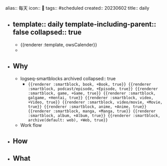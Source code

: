 alias:: 每天
icon:: 📅
tags:: #scheduled
created:: 20230602
title:: daily
  - template:: daily
    template-including-parent:: false
    collapsed:: true
    -
    - {{renderer :template, owsCalender}}
    -
- ## Why
  - logseq-smartblocks archived
    collapsed:: true
    - `{{renderer :smartblock, book, +Book, true}} {{renderer :smartblock, podcast/episode, +Episode, true}} {{renderer :smartblock, game, +Game, true}} {{renderer :smartblock, galgame, +Hentai, true}} {{renderer :smartblock, video, +Video, true}} {{renderer :smartblock, video/movie, +Movie, true}} {{renderer :smartblock, anime, +Anime, true}} {{renderer :smartblock, manga, +Manga, true}} {{renderer :smartblock, album, +Album, true}} {{renderer :smartblock, archive(default: web), +Web, true}}`
  - Work flow
- ## How
- ## What